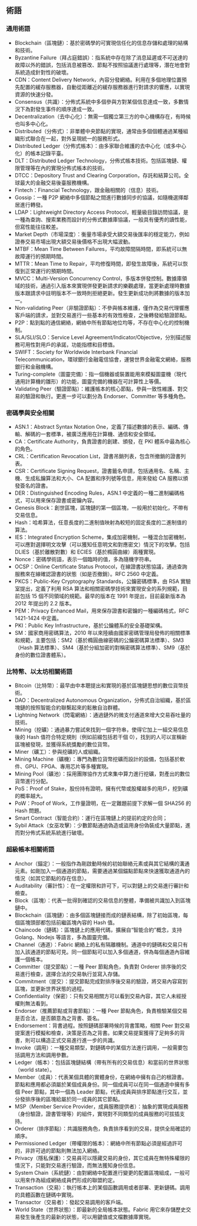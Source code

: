## 術語

### 通用術語

* Blockchain（區塊鏈）：基於密碼學的可實現信任化的信息存儲和處理的結構和技術。
* Byzantine Failure（拜占庭錯誤）：指系統中存在除了消息延遲或不可送達的故障以外的錯誤，包括消息被篡改、節點不按照協議進行處理等，潛在地會對系統造成針對性的破壞。
* CDN：Content Delivery Network，內容分發網絡。利用在多個地理位置預先配置的緩存服務器，自動從距離近的緩存服務器進行對請求的響應，以實現資源的快速分發。
* Consensus（共識）：分佈式系統中多個參與方對某個信息達成一致，多數情況下為對發生事件的順序達成一致。
* Decentralization（去中心化）：無需一個獨立第三方的中心機構存在，有時候也叫多中心化。
* Distributed（分佈式）：非單體中央節點的實現，通常由多個個體通過某種組織形式聯合在一起，對外呈現統一的服務形式。
* Distributed Ledger（分佈式帳本）：由多家聯合維護的去中心化（或多中心化）的帳本記錄平臺。
* DLT：Distributed Ledger Technology，分佈式帳本技術。包括區塊鏈、權限管理等在內的實現分佈式帳本的技術。
* DTCC：Depository Trust and Clearing Corporation，存託和結算公司。全球最大的金融交易後臺服務機構。
* Fintech：Financial Technology，跟金融相關的（信息）技術。
* Gossip：一種 P2P 網絡中多個節點之間進行數據同步的協議，如隨機選擇鄰居進行轉發。
* LDAP：Lightweight Directory Access Protocol，輕量級目錄訪問協議，是一種為查詢、搜索業務而設計的分佈式數據庫協議，一般具有優秀的讀性能，但寫性能往往較差。
* Market Depth（市場深度）：衡量市場承受大額交易後匯率的穩定能力，例如證券交易市場出現大額交易後價格不出現大幅波動。
* MTBF：Mean Time Between Failures，平均故障間隔時間，即系統可以無故障運行的預期時間。
* MTTR：Mean Time to Repair，平均修復時間，即發生故障後，系統可以恢復到正常運行的預期時間。
* MVCC：Multi-Version Concurrency Control，多版本併發控制。數據庫領域的技術，通過引入版本來實現併發更新請求的樂觀處理，當更新處理時數據版本跟請求中註明版本不一致時則拒絕更新。發生更新成功則將數據的版本加一。
* Non-validating Peer（非驗證節點）：不參與帳本維護，僅作為交易代理響應客戶端的請求，並對交易進行一些基本的有效性檢查，之後轉發給驗證節點。
* P2P：點到點的通信網絡，網絡中所有節點地位均等，不存在中心化的控制機制。
* SLA/SLI/SLO：Service Level Agreement/Indicator/Objective，分別描述服務可用性對用戶的承諾，功能指標和目標值。
* SWIFT：Society for Worldwide Interbank Financial Telecommunication，環球銀行金融電信協會，運營世界金融電文網絡，服務銀行和金融機構。
* Turing-complete（圖靈完備）：指一個機器或裝置能用來模擬圖靈機（現代通用計算機的雛形）的功能，圖靈完備的機器在可計算性上等價。
* Validating Peer（驗證節點）：維護帳本的核心節點，參與一致性維護、對交易的驗證和執行。更進一步可以劃分為 Endorser、Committer 等多種角色。

### 密碼學與安全相關
* ASN.1：Abstract Syntax Notation One，定義了描述數據的表示、編碼、傳輸、解碼的一套標準，被廣泛應用在計算機、通信和安全領域。
* CA：Certificate Authority，負責證書的創建、頒發，在 PKI 體系中最為核心的角色。
* CRL：Certification Revocation List，證書吊銷列表，包含所撤銷的證書列表。
* CSR：Certificate Signing Request，證書籤名申請，包括通用名、名稱、主機、生成私鑰算法和大小、CA 配置和序列號等信息，用來發給 CA 服務以頒發簽名的證書。
* DER：Distinguished Encoding Rules，ASN.1 中定義的一種二進制編碼格式，可以用來保存證書或密鑰內容。
* Genesis Block：創世區塊，區塊鏈的第一個區塊，一般用於初始化，不帶有交易信息。
* Hash：哈希算法，任意長度的二進制值映射為較短的固定長度的二進制值的算法。
* IES：Integrated Encryption Scheme，集成加密機制，一種混合加密機制，可以應對選擇明文攻擊（可以獲知任意明文和對應密文）情況下的攻擊。包括 DLIES（基於離散對數）和 ECIES（基於橢圓曲線）兩種實現。
* Nonce：密碼學術語，表示一個臨時的值，多為隨機字符串。
* OCSP：Online Certificate Status Protocol，在線證書狀態協議，通過查詢服務來在線確認證書的狀態（如是否撤銷）。RFC 2560 中定義。
* PKCS：Public-Key Cryptography Standards，公鑰密碼標準，由 RSA 實驗室提出，定義了利用 RSA 算法和相關密碼學技術來實現安全的系列規範，目前包括 15 個不同領域的規範。最早的版本在 1991 年提出，目前最新版本為 2012 年提出的 2.2 版本。
* PEM：Privacy Enhanced Mail，用來保存證書和密鑰的一種編碼格式，RFC 1421-1424 中定義。
* PKI：Public Key Infrastructure，基於公鑰體系的安全基礎架構。
* SM：國家商用密碼算法，2010 年以來陸續由國家密碼管理局發佈的相關標準和規範，主要包括：SM2（基於橢圓曲線密碼的公鑰密碼算法標準）、SM3（Hash 算法標準）、SM4（基於分組加密的對稱密碼算法標準）、SM9（基於身份的數位證書體系）。

### 比特幣、以太坊相關術語

* Bitcoin（比特幣）：最早由中本聰提出和實現的基於區塊鏈思想的數位貨幣技術。
* DAO：Decentralized Autonomous Organization，分佈式自治組織，基於區塊鏈的按照智能合約聯繫起來的鬆散自治群體。
* Lightning Network（閃電網絡）：通過鏈外的微支付通道來增大交易吞吐量的技術。
* Mining（挖礦）：通過暴力嘗試來找到一個字符串，使得它加上一組交易信息後的 Hash 值符合特定規則（例如前綴包括若干個 0），找到的人可以宣稱新區塊被發現，並獲得系統獎勵的數位貨幣。
* Miner（礦工）：參與挖礦的人或組織。
* Mining Machine（礦機）：專門為數位貨幣挖礦而設計的設備，包括基於軟件、GPU、FPGA、專用芯片等多種實現。
* Mining Pool（礦池）：採用團隊協作方式來集中算力進行挖礦，對產出的數位貨幣進行分配。
* PoS：Proof of Stake，股份持有證明，擁有代幣或股權越多的用戶，挖到礦的概率越大。
* PoW：Proof of Work，工作量證明，在一定難題前提下求解一個 SHA256 的 Hash 問題。
* Smart Contract（智能合約）：運行在區塊鏈上的提前約定的合同；
* Sybil Attack（女巫攻擊）：少數節點通過偽造或盜用身份偽裝成大量節點，進而對分佈式系統系統進行破壞。

### 超級帳本相關術語

* Anchor（錨定）：一般指作為剛啟動時候的初始聯絡元素或與其它結構的溝通元素。如剛加入一個通道的節點，需要通過某個錨點節點來快速獲取通道內的情況（如其它節點的存在信息）。
* Auditability（審計性）：在一定權限和許可下，可以對鏈上的交易進行審計和檢查。
* Block（區塊）：代表一批得到確認的交易信息的整體，準備被共識加入到區塊鏈中。
* Blockchain（區塊鏈）：由多個區塊鏈接而成的鏈表結構，除了初始區塊，每個區塊頭部都包括前繼區塊內容的 Hash 值。
* Chaincode（鏈碼）：區塊鏈上的應用代碼，擴展自“智能合約”概念，支持 Golang、Nodejs 等語言，多為圖靈完備。
* Channel（通道）：Fabric 網絡上的私有隔離機制。通道中的鏈碼和交易只有加入該通道的節點可見。同一個節點可以加入多個通道，併為每個通道內容維護一個帳本。
* Committer（提交節點）：一種 Peer 節點角色，負責對 Orderer 排序後的交易進行檢查，選擇合法的交易執行並寫入存儲。
* Commitment（提交）：提交節點完成對排序後交易的驗證，將交易內容寫到區塊，並更新世界狀態的過程。
* Confidentiality（保密）：只有交易相關方可以看到交易內容，其它人未經授權則無法看到。
* Endorser（推薦節點或背書節點）：一種 Peer 節點角色，負責檢驗某個交易是否合法，是否願意為之背書、簽名。
* Endorsement：背書過程。按照鏈碼部署時候的背書策略，相關 Peer 對交易提案進行模擬和檢查，決策是否為之背書。如果交易提案獲得了足夠多的背書，則可以構造正式交易進行進一步的共識。
* Invoke（調用）：一種交易類型，對鏈碼中的某個方法進行調用，一般需要包括調用方法和調用參數。
* Ledger（帳本）：包括區塊鏈結構（帶有所有的交易信息）和當前的世界狀態（world state）。
* Member（成員）：代表某個具體的實體身份，在網絡中擁有自己的根證書。節點和應用都必須屬於某個成員身份。同一個成員可以在同一個通道中擁有多個 Peer 節點，其中一個為 Leader 節點，代表成員與排序節點進行交互，並分發排序後的區塊給屬於同一成員的其它節點。
* MSP（Member Service Provider，成員服務提供者）：抽象的實現成員服務（身份驗證，證書管理等）的組件，實現對不同類型的成員服務的可拔插支持。
* Orderer（排序節點）：共識服務角色，負責排序看到的交易，提供全局確認的順序。
* Permissioned Ledger（帶權限的帳本）：網絡中所有節點必須是經過許可的，非許可過的節點則無法加入網絡。
* Privacy（隱私保護）：交易員可以隱藏交易的身份，其它成員在無特殊權限的情況下，只能對交易進行驗證，而無法獲知身份信息。
* System Chain（系統鏈）：由對網絡中配置進行變更的配置區塊組成，一般可以用來作為組成網絡成員們形成的聯盟約定。
* Transaction（交易）：執行帳本上的某個函數調用或者部署、更新鏈碼。調用的具體函數在鏈碼中實現。
* Transactor（交易者）：發起交易調用的客戶端。
* World State（世界狀態）：即最新的全局帳本狀態。Fabric 用它來存儲歷史交易發生後產生的最新的狀態，可以用鍵值或文檔數據庫實現。

